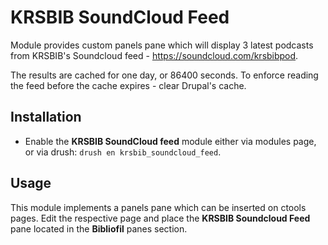 # KRSBIB SoundCloud Feed

Module provides custom panels pane which will display 3 latest podcasts from
KRSBIB's Soundcloud feed - https://soundcloud.com/krsbibpod.

The results are cached for one day, or 86400 seconds. To enforce reading the
feed before the cache expires - clear Drupal's cache.

## Installation
- Enable the **KRSBIB SoundCloud feed** module either via modules page, or via
  drush:
  `drush en krsbib_soundcloud_feed`.

## Usage
This module implements a panels pane which can be inserted on ctools pages.
Edit the respective page and place the **KRSBIB Soundcloud Feed** pane located
in the **Bibliofil** panes section.
